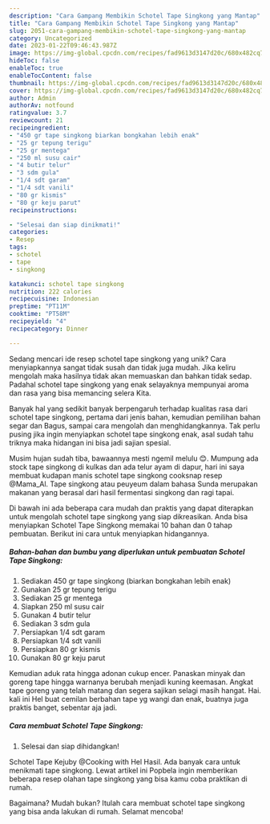 ```yaml
---
description: "Cara Gampang Membikin Schotel Tape Singkong yang Mantap"
title: "Cara Gampang Membikin Schotel Tape Singkong yang Mantap"
slug: 2051-cara-gampang-membikin-schotel-tape-singkong-yang-mantap
category: Uncategorized
date: 2023-01-22T09:46:43.987Z
image: https://img-global.cpcdn.com/recipes/fad9613d3147d20c/680x482cq70/schotel-tape-singkong-foto-resep-utama.jpg
hideToc: false
enableToc: true
enableTocContent: false
thumbnail: https://img-global.cpcdn.com/recipes/fad9613d3147d20c/680x482cq70/schotel-tape-singkong-foto-resep-utama.jpg
cover: https://img-global.cpcdn.com/recipes/fad9613d3147d20c/680x482cq70/schotel-tape-singkong-foto-resep-utama.jpg
author: Admin
authorAv: notfound
ratingvalue: 3.7
reviewcount: 21
recipeingredient:
- "450 gr tape singkong biarkan bongkahan lebih enak"
- "25 gr tepung terigu"
- "25 gr mentega"
- "250 ml susu cair"
- "4 butir telur"
- "3 sdm gula"
- "1/4 sdt garam"
- "1/4 sdt vanili"
- "80 gr kismis"
- "80 gr keju parut"
recipeinstructions:

- "Selesai dan siap dinikmati!"
categories:
- Resep
tags:
- schotel
- tape
- singkong

katakunci: schotel tape singkong 
nutrition: 222 calories
recipecuisine: Indonesian
preptime: "PT11M"
cooktime: "PT58M"
recipeyield: "4"
recipecategory: Dinner

---
```





Sedang mencari ide resep schotel tape singkong yang unik? Cara menyiapkannya sangat tidak susah dan tidak juga mudah. Jika keliru mengolah maka hasilnya tidak akan memuaskan dan bahkan tidak sedap. Padahal schotel tape singkong yang enak selayaknya mempunyai aroma dan rasa yang bisa memancing selera Kita.





Banyak hal yang sedikit banyak berpengaruh terhadap kualitas rasa dari schotel tape singkong, pertama dari jenis bahan, kemudian pemilihan bahan segar dan Bagus, sampai cara mengolah dan menghidangkannya. Tak perlu pusing jika ingin menyiapkan schotel tape singkong enak,      asal sudah tahu triknya maka hidangan ini bisa jadi sajian spesial.














Musim hujan sudah tiba, bawaannya mesti ngemil melulu 😊. Mumpung ada stock tape singkong di kulkas dan ada telur ayam di dapur, hari ini saya membuat kudapan manis schotel tape singkong cooksnap resep @Mama_Al. Tape singkong atau peuyeum dalam bahasa Sunda merupakan makanan yang berasal dari hasil fermentasi singkong dan ragi tapai.






Di bawah ini ada beberapa cara mudah dan praktis yang dapat diterapkan untuk mengolah schotel tape singkong yang siap dikreasikan. Anda bisa menyiapkan Schotel Tape Singkong memakai 10 bahan dan 0 tahap pembuatan. Berikut ini cara untuk menyiapkan hidangannya.

<!--inarticleads1-->

##### Bahan-bahan dan bumbu yang diperlukan untuk pembuatan Schotel Tape Singkong:

1. Sediakan 450 gr tape singkong (biarkan bongkahan lebih enak)
1. Gunakan 25 gr tepung terigu
1. Sediakan 25 gr mentega
1. Siapkan 250 ml susu cair
1. Gunakan 4 butir telur
1. Sediakan 3 sdm gula
1. Persiapkan 1/4 sdt garam
1. Persiapkan 1/4 sdt vanili
1. Persiapkan 80 gr kismis
1. Gunakan 80 gr keju parut


Kemudian aduk rata hingga adonan cukup encer. Panaskan minyak dan goreng tape hingga warnanya berubah menjadi kuning keemasan. Angkat tape goreng yang telah matang dan segera sajikan selagi masih hangat. Hai. kali ini Hel buat cemilan berbahan tape yg wangi dan enak, buatnya juga praktis banget, sebentar aja jadi. 

<!--inarticleads2-->

##### Cara membuat Schotel Tape Singkong:


1. Selesai dan siap dihidangkan!

Schotel Tape Kejuby @Cooking with Hel Hasil. Ada banyak cara untuk menikmati tape singkong. Lewat artikel ini Popbela ingin memberikan beberapa resep olahan tape singkong yang bisa kamu coba praktikan di rumah. 

Bagaimana? Mudah bukan? Itulah cara membuat schotel tape singkong yang bisa anda lakukan di rumah. Selamat mencoba!
